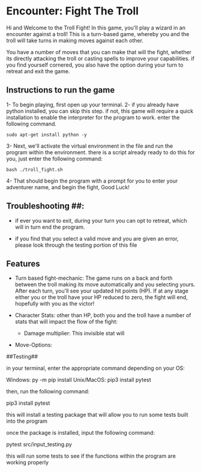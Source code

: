 # Encounter: Fight The Troll #

Hi and Welcome to the Troll Fight! In this game, you'll play a wizard in an encounter against a troll! This is a turn-based game, whereby you and the troll will take turns in making moves against each other. 

You have a number of moves that you can make that will the fight, whether its directly attacking the troll or casting spells to improve your capabilities. if you find yourself cornered, you also have the option during your turn to retreat and exit the game. 

## Instructions to run the game ##

1- To begin playing, first open up your terminal.
2- if you already have python installed, you can skip this step. if not, this game will require a quick installation to enable the interpreter for the program to work. enter the following command.

    sudo apt-get install python -y

3- Next, we'll activate the virtual environment in the file and run the program within the environment. there is a script already ready to do this for you, just enter the following command:

    bash ./troll_fight.sh

4- That should begin the program with a prompt for you to enter your adventurer name, and begin the fight, Good Luck!


## Troubleshooting ##:

* if ever you want to exit, during your turn you can opt to retreat, which will in turn end the program.

* if you find that you select a valid move and you are given an error, please look through the testing portion of this file

## Features ##

* Turn based fight-mechanic: The game runs on a back and forth between the troll making its move automatically and you selecting yours. After each turn, you'll see your updated hit points (HP). If at any stage either you or the troll have your HP reduced to zero, the fight will end, hopefully with you as the victor!

* Character Stats: other than HP, both you and the troll have a number of stats that will impact the flow of the fight:
    * Damage multiplier: This invisible stat will 

* Move-Options: 



##Testing##

in your terminal, enter the appropriate command depending on your OS:

Windows:    py -m pip install
Unix/MacOS:     pip3 install pytest

then, run the following command:

pip3 install pytest

this will install a testing package that will allow you to run some tests built into the program

once the package is installed, input the following command:

pytest src/input_testing.py

this will run some tests to see if the functions within the program are working properly

